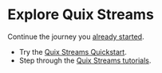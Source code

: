 # Explore Quix Streams

Continue the journey you [already started](./welcome.md).

* Try the [Quix Streams Quickstart](quix-streams/quickstart.html).
* Step through the [Quix Streams tutorials](https://quix.io/docs/quix-streams/tutorials/index.html).
